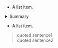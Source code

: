 - A list item.
<details><summary>Summary</summary>
<p>

- A list item.

</p>
</details>

- A list item.
<blockquote>

<p>quoted sentence1<br>
quoted sentence2</p>
</blockquote>
